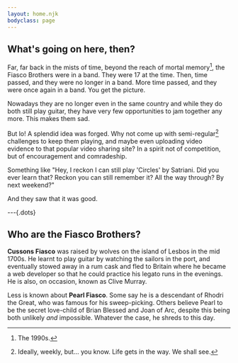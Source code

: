 ```yaml
---
layout: home.njk
bodyclass: page
---
```


<section class="about">

## What's going on here, then?

Far, far back in the mists of time, beyond the reach of mortal memory[^nineties], the Fiasco Brothers were in a band. They were 17 at the time. Then, time passed, and they were no longer in a band. More time passed, and they were once again in a band. You get the picture.

Nowadays they are no longer even in the same country and while they do both still play guitar, they have very few opportunities to jam together any more. This makes them sad.

But lo! A splendid idea was forged. Why not come up with semi-regular[^weekly] challenges to keep them playing, and maybe even uploading video evidence to that popular video sharing site? In a spirit not of competition, but of encouragement and comradeship.

Something like "Hey, I reckon I can still play 'Circles' by Satriani. Did you ever learn that? Reckon you can still remember it? All the way through? By next weekend?"

And they saw that it was good.

---{.dots}

## Who are the Fiasco Brothers?

**Cussons Fiasco** was raised by wolves on the island of Lesbos in the mid 1700s. He learnt to play guitar by watching the sailors in the port, and eventually stowed away in a rum cask and fled to Britain where he became a web developer so that he could practice his legato runs in the evenings. He is also, on occasion, known as Clive Murray.

Less is known about **Pearl Fiasco**. Some say he is a descendant of Rhodri the Great, who was famous for his sweep-picking. Others believe Pearl to be the secret love-child of Brian Blessed and Joan of Arc, despite this being both unlikely *and* impossible. Whatever the case, he shreds to this day.

</section>

[^nineties]: The 1990s.
[^weekly]: Ideally, weekly, but... you know. Life gets in the way. We shall see.
